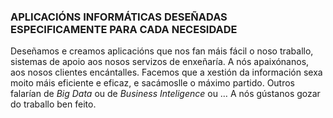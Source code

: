 ### APLICACIÓNS INFORMÁTICAS DESEÑADAS ESPECIFICAMENTE PARA CADA NECESIDADE

Deseñamos e creamos aplicacións que nos fan máis fácil o noso traballo, sistemas de apoio aos nosos servizos de enxeñaría. A nós apaixónanos, aos nosos clientes encántalles. Facemos que a xestión da información sexa moito máis eficiente e eficaz, e sacámoslle o máximo partido. Outros falarían de _Big Data_ ou de _Business Inteligence_ ou … A nós gústanos gozar do traballo ben feito.
